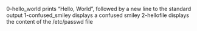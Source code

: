 0-hello_world prints “Hello, World”, followed by a new line to the standard output
1-confused_smiley displays a confused smiley
2-hellofile displays the content of the /etc/passwd file
